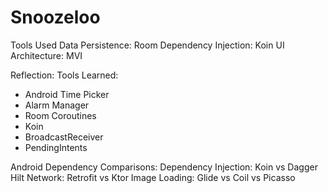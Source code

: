 # Snoozeloo


Tools Used
Data Persistence: Room
Dependency Injection: Koin
UI Architecture: MVI

Reflection:
Tools Learned: 
- Android Time Picker
- Alarm Manager
- Room Coroutines 
- Koin
- BroadcastReceiver
- PendingIntents


Android Dependency Comparisons:
Dependency Injection: Koin vs Dagger Hilt
Network: Retrofit vs Ktor
Image Loading: Glide vs Coil vs Picasso